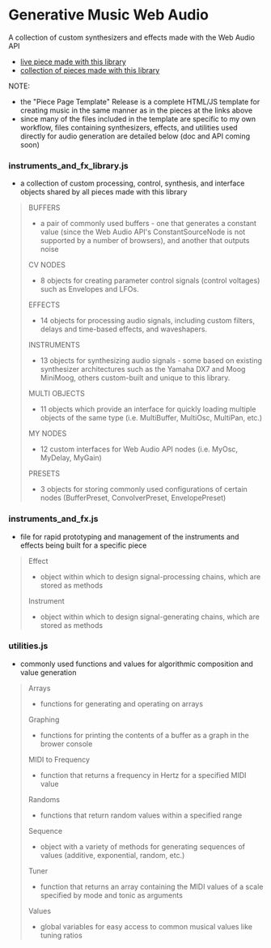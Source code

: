 # Generative Music Web Audio

A collection of custom synthesizers and effects made with the Web Audio API

  - [live piece made with this library](http://paulparoczai.hostingerapp.com/live/community_infinite_offline/community_infinite.html?__cf_chl_jschl_tk__=aae609b14446b8146b4fc487b8eb160d720261d3-1615345578-0-AXt1Gmu9jU9uzzjHQlAzgwjiOVU7p2jG9YFDz9pczrI1nDSwfooKTnFW23q9A3psWoHJvfBWcT0HRuQ5wG_Hp2lREXEcMHd5sUqjNl9-XMPXZppv0ropj2fje_N-biqUtpYpACD8vPSWSGS2GVuxW618X3dHEYLNM_aA8PwSfhAv9sOUmzmxPzCrp-0_R2DKl_IZqxNTiYy_xHRoIW8Y46AY7gA0oMbn5sv5kDVBYAPl3U0HksPrf-vUpLD77oVUf1TPV9t_AI2UCMxmFNZq2ekdvUzypUx3IaMCjubNmLCyhSKwHfmiCAVPjjOjm7cs81rc_Y40MoxW2zU-mf2ynqX7zJ8WuxGqng2Szu6C43rWugkR2ZnPgEQakIEcDZBx29TGsSYjZiKW85Vly3l5_nfZOpjq0tmsPBeSuC4bWxHvsXDwO_E2QqsBbCoqsA9FbRhLLKfy3LqVGD_z8zpwuH4)
  - [collection of pieces made with this library](https://www.paulparoczai.net/#/webaudio/)

NOTE:

- the "Piece Page Template" Release is a complete HTML/JS template for creating music in the same manner as in the pieces at the links above
- since many of the files included in the template are specific to my own workflow, files containing synthesizers, effects, and utilities used directly for audio generation are detailed below (doc and API coming soon)

<!-- INSTRUMENTS AND FX LIBRARY.js -->

### instruments_and_fx_library.js
  - a collection of custom processing, control, synthesis, and interface objects shared by all pieces made with this library
 
<blockquote>
 
BUFFERS
  - a pair of commonly used buffers - one that generates a constant value (since the Web Audio API's ConstantSourceNode is not supported by a number of browsers), and another that outputs noise

CV NODES
  - 8 objects for creating parameter control signals (control voltages) such as Envelopes and LFOs.
  
EFFECTS
  - 14 objects for processing audio signals, including custom filters, delays and time-based effects, and waveshapers.

INSTRUMENTS
  - 13 objects for synthesizing audio signals - some based on existing synthesizer architectures such as the Yamaha DX7 and Moog MiniMoog, others custom-built and unique to this library.

MULTI OBJECTS
  - 11 objects which provide an interface for quickly loading multiple objects of the same type (i.e. MultiBuffer, MultiOsc, MultiPan, etc.)

MY NODES
  - 12 custom interfaces for Web Audio API nodes (i.e. MyOsc, MyDelay, MyGain)

PRESETS
  - 3 objects for storing commonly used configurations of certain nodes (BufferPreset, ConvolverPreset, EnvelopePreset)

</blockquote>

<!-- INSTRUMENTS AND FX.js -->

### instruments_and_fx.js
  - file for rapid prototyping and management of the instruments and effects being built for a specific piece

<blockquote>
  
 Effect
  - object within which to design signal-processing chains, which are stored as methods

 Instrument
  - object within which to design signal-generating chains, which are stored as methods

</blockquote>

<!-- UTILITIES.js -->

### utilities.js
  - commonly used functions and values for algorithmic composition and value generation

<blockquote>

Arrays
- functions for generating and operating on arrays

Graphing
- functions for printing the contents of a buffer as a graph in the brower console

MIDI to Frequency
- function that returns a frequency in Hertz for a specified MIDI value

Randoms
- functions that return random values within a specified range

Sequence
- object with a variety of methods for generating sequences of values (additive, exponential, random, etc.)

Tuner
- function that returns an array containing the MIDI values of a scale specified by mode and tonic as arguments

Values
- global variables for easy access to common musical values like tuning ratios
  
</blockquote>
